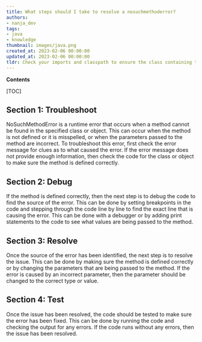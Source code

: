 ```yaml
---
title: What steps should I take to resolve a nosuchmethoderror?
authors:
- nanja_dev
tags:
- java
- knowledge
thumbnail: images/java.png
created_at: 2023-02-06 00:00:00
updated_at: 2023-02-06 00:00:00
tldr: Check your imports and classpath to ensure the class containing the missing method is accessible.
---
```


**Contents**

[TOC]

## Section 1: Troubleshoot

NoSuchMethodError is a runtime error that occurs when a method cannot be found in the specified class or object. This can occur when the method is not defined or it is misspelled, or when the parameters passed to the method are incorrect. To troubleshoot this error, first check the error message for clues as to what caused the error. If the error message does not provide enough information, then check the code for the class or object to make sure the method is defined correctly. 

## Section 2: Debug

If the method is defined correctly, then the next step is to debug the code to find the source of the error. This can be done by setting breakpoints in the code and stepping through the code line by line to find the exact line that is causing the error. This can be done with a debugger or by adding print statements to the code to see what values are being passed to the method.

## Section 3: Resolve

Once the source of the error has been identified, the next step is to resolve the issue. This can be done by making sure the method is defined correctly or by changing the parameters that are being passed to the method. If the error is caused by an incorrect parameter, then the parameter should be changed to the correct type or value. 

## Section 4: Test

Once the issue has been resolved, the code should be tested to make sure the error has been fixed. This can be done by running the code and checking the output for any errors. If the code runs without any errors, then the issue has been resolved.
